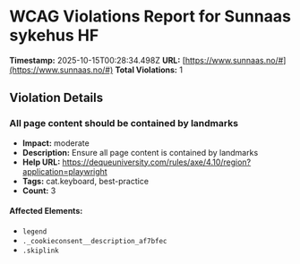 # WCAG Violations Report for Sunnaas sykehus HF

**Timestamp:** 2025-10-15T00:28:34.498Z
**URL:** [https://www.sunnaas.no/#](https://www.sunnaas.no/#)
**Total Violations:** 1

## Violation Details

### All page content should be contained by landmarks

- **Impact:** moderate
- **Description:** Ensure all page content is contained by landmarks
- **Help URL:** https://dequeuniversity.com/rules/axe/4.10/region?application=playwright
- **Tags:** cat.keyboard, best-practice
- **Count:** 3

#### Affected Elements:

- `legend`
- `._cookieconsent__description_af7bfec`
- `.skiplink`
